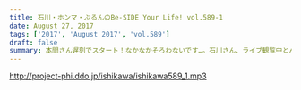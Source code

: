 ```yaml
---
title: 石川・ホンマ・ぶるんのBe-SIDE Your Life! vol.589-1
date: August 27, 2017
tags: ['2017', 'August 2017', 'vol.589']
draft: false
summary: 本間さん遅刻でスタート！なかなかそろわないです…。石川さん、ライブ観覧中とんでもないことが起きたらしく…MIURA
---
```


http://project-phi.ddo.jp/ishikawa/ishikawa589_1.mp3
